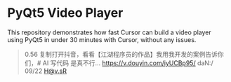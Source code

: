 # PyQt5 Video Player

This repository demonstrates how fast Cursor can build a video player using PyQt5 in under 30 minutes with Cursor, without any issues.

> 0.56 复制打开抖音，看看【江湖程序员的作品】我用我开发的案例告诉你们，# AI 写代码 是真不行... https://v.douyin.com/iyUCBp95/ daN:/ 09/22 H@v.sR
